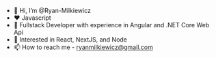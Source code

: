- 👋 Hi, I’m @Ryan-Milkiewicz
- ❤️ Javascript
- 👀 Fullstack Developer with experience in Angular and .NET Core Web Api
- 🌱 Interested in React, NextJS, and Node
- 📫 How to reach me - ryanmilkiewicz@gmail.com

<!---
Ryan-Milkiewicz/Ryan-Milkiewicz is a ✨ special ✨ repository because its `README.md` (this file) appears on your GitHub profile.
You can click the Preview link to take a look at your changes.
--->
